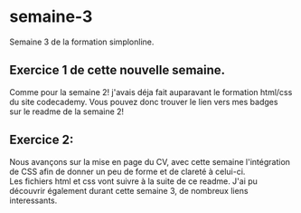 # semaine-3

Semaine 3 de la formation simplonline.  

## Exercice 1 de cette nouvelle semaine.

Comme pour la semaine 2! j'avais déja fait auparavant le formation html/css  
du site codecademy. Vous pouvez donc trouver le lien vers mes badges  
sur le readme de la semaine 2!  

## Exercice 2:

Nous avançons sur la mise en page du CV, avec cette semaine l'intégration  
de CSS afin de donner un peu de forme et de clareté à celui-ci.  
Les fichiers html et css vont suivre à la suite de ce readme.
J'ai pu découvrir également durant cette semaine 3, de nombreux liens  
interessants.